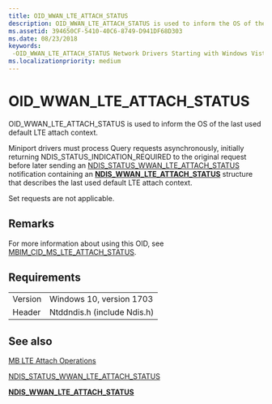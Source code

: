 ```yaml
---
title: OID_WWAN_LTE_ATTACH_STATUS
description: OID_WWAN_LTE_ATTACH_STATUS is used to inform the OS of the last used LTE attach context.
ms.assetid: 394650CF-5410-40C6-8749-D941DF68D303
ms.date: 08/23/2018
keywords: 
 -OID_WWAN_LTE_ATTACH_STATUS Network Drivers Starting with Windows Vista
ms.localizationpriority: medium
---
```


# OID_WWAN_LTE_ATTACH_STATUS

OID_WWAN_LTE_ATTACH_STATUS is used to inform the OS of the last used default LTE attach context.

Miniport drivers must process Query requests asynchronously, initially returning NDIS_STATUS_INDICATION_REQUIRED to the original request before later sending an [NDIS_STATUS_WWAN_LTE_ATTACH_STATUS](ndis-status-wwan-lte-attach-status.md) notification containing an [**NDIS_WWAN_LTE_ATTACH_STATUS**](https://docs.microsoft.com/windows-hardware/drivers/ddi/content/ndiswwan/ns-ndiswwan-_ndis_wwan_lte_attach_status) structure that describes the last used default LTE attach context.

Set requests are not applicable.

## Remarks

For more information about using this OID, see [MBIM_CID_MS_LTE_ATTACH_STATUS](mb-lte-attach-operations.md).

## Requirements

|   |   |
| --- | --- |
| Version | Windows 10, version 1703 |
| Header | Ntddndis.h (include Ndis.h) |

## See also

[MB LTE Attach Operations](mb-lte-attach-operations.md)

[NDIS_STATUS_WWAN_LTE_ATTACH_STATUS](ndis-status-wwan-lte-attach-status.md)

[**NDIS_WWAN_LTE_ATTACH_STATUS**](https://docs.microsoft.com/windows-hardware/drivers/ddi/content/ndiswwan/ns-ndiswwan-_ndis_wwan_lte_attach_status)
